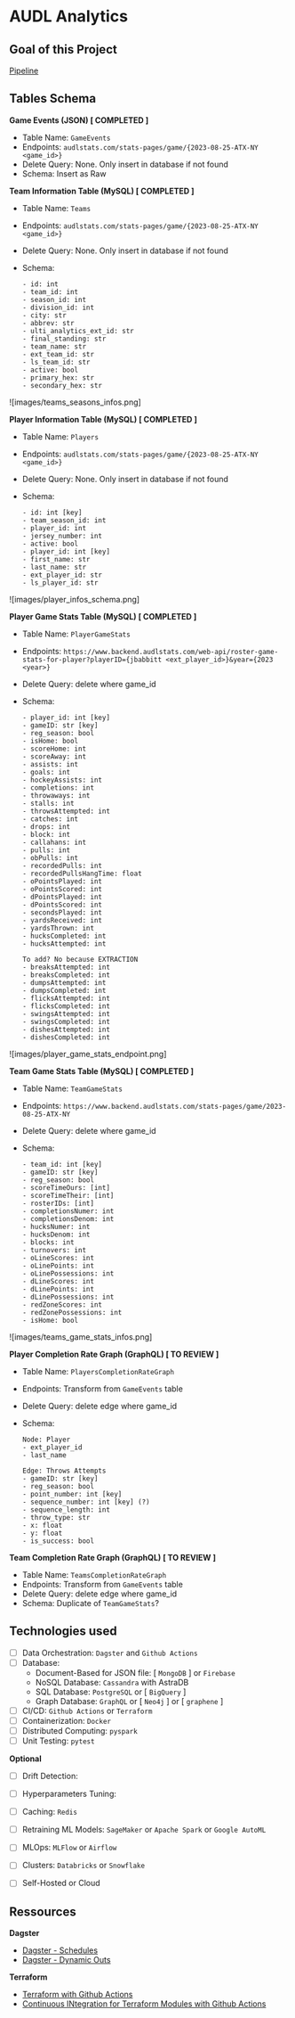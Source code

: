 # AUDL Analytics

## Goal of this Project

[Pipeline](https://docs.google.com/drawings/d/1IdWRcp2mRWDZX7EwqnIUUZ3jFeHZ4ynZm599IL8uahc/edit)

## Tables Schema

**Game Events (JSON) [ COMPLETED ]**

- Table Name: `GameEvents`
- Endpoints: `audlstats.com/stats-pages/game/{2023-08-25-ATX-NY <game_id>}`
- Delete Query: None. Only insert in database if not found
- Schema: Insert as Raw

**Team Information Table (MySQL) [ COMPLETED ]**

- Table Name: `Teams`
- Endpoints: `audlstats.com/stats-pages/game/{2023-08-25-ATX-NY <game_id>}`
- Delete Query: None. Only insert in database if not found
- Schema:

    ```
    - id: int
    - team_id: int
    - season_id: int
    - division_id: int
    - city: str
    - abbrev: str
    - ulti_analytics_ext_id: str
    - final_standing: str
    - team_name: str
    - ext_team_id: str
    - ls_team_id: str
    - active: bool
    - primary_hex: str
    - secondary_hex: str
    ```

![images/teams_seasons_infos.png]

**Player Information Table (MySQL) [ COMPLETED ]**

- Table Name: `Players`
- Endpoints: `audlstats.com/stats-pages/game/{2023-08-25-ATX-NY <game_id>}`
- Delete Query: None. Only insert in database if not found
- Schema:

    ```
    - id: int [key]
    - team_season_id: int
    - player_id: int
    - jersey_number: int
    - active: bool
    - player_id: int [key]
    - first_name: str
    - last_name: str
    - ext_player_id: str
    - ls_player_id: str
    ```

![images/player_infos_schema.png]


**Player Game Stats Table (MySQL) [ COMPLETED ]**

- Table Name: `PlayerGameStats`
- Endpoints: `https://www.backend.audlstats.com/web-api/roster-game-stats-for-player?playerID={jbabbitt <ext_player_id>}&year={2023 <year>}`
- Delete Query: delete where game_id
- Schema:

    ```
    - player_id: int [key]
    - gameID: str [key]
    - reg_season: bool
    - isHome: bool
    - scoreHome: int
    - scoreAway: int
    - assists: int
    - goals: int
    - hockeyAssists: int
    - completions: int
    - throwaways: int
    - stalls: int
    - throwsAttempted: int
    - catches: int
    - drops: int
    - block: int
    - callahans: int
    - pulls: int
    - obPulls: int
    - recordedPulls: int
    - recordedPullsHangTime: float
    - oPointsPlayed: int
    - oPointsScored: int
    - dPointsPlayed: int
    - dPointsScored: int
    - secondsPlayed: int
    - yardsReceived: int
    - yardsThrown: int
    - hucksCompleted: int
    - hucksAttempted: int

    To add? No because EXTRACTION
    - breaksAttempted: int
    - breaksCompleted: int
    - dumpsAttempted: int
    - dumpsCompleted: int
    - flicksAttempted: int
    - flicksCompleted: int
    - swingsAttempted: int
    - swingsCompleted: int
    - dishesAttempted: int
    - dishesCompleted: int
    ```

![images/player_game_stats_endpoint.png]

**Team Game Stats Table (MySQL) [ COMPLETED ]**

- Table Name: `TeamGameStats`
- Endpoints: `https://www.backend.audlstats.com/stats-pages/game/2023-08-25-ATX-NY`
- Delete Query: delete where game_id
- Schema:

    ```
    - team_id: int [key]
    - gameID: str [key]
    - reg_season: bool
    - scoreTimeOurs: [int]
    - scoreTimeTheir: [int]
    - rosterIDs: [int]
    - completionsNumer: int
    - completionsDenom: int
    - hucksNumer: int
    - hucksDenom: int
    - blocks: int
    - turnovers: int
    - oLineScores: int
    - oLinePoints: int
    - oLinePossessions: int
    - dLineScores: int
    - dLinePoints: int
    - dLinePossessions: int
    - redZoneScores: int
    - redZonePossessions: int
    - isHome: bool
    ```

![images/teams_game_stats_infos.png]

**Player Completion Rate Graph (GraphQL) [ TO REVIEW ]**


- Table Name: `PlayersCompletionRateGraph`
- Endpoints: Transform from `GameEvents` table
- Delete Query: delete edge where game_id
- Schema:

    ```
    Node: Player
    - ext_player_id
    - last_name

    Edge: Throws Attempts
    - gameID: str [key]
    - reg_season: bool
    - point_number: int [key]
    - sequence_number: int [key] (?)
    - sequence_length: int
    - throw_type: str
    - x: float
    - y: float
    - is_success: bool
    ```

**Team Completion Rate Graph (GraphQL) [ TO REVIEW ]**

- Table Name: `TeamsCompletionRateGraph`
- Endpoints: Transform from `GameEvents` table
- Delete Query: delete edge where game_id
- Schema: Duplicate of `TeamGameStats`?


## Technologies used

- [ ] Data Orchestration: `Dagster` and `Github Actions`
- [ ] Database: 
	* Document-Based for JSON file: [ `MongoDB` ] or `Firebase`
	* NoSQL Database: `Cassandra` with AstraDB
	* SQL Database: `PostgreSQL` or [ `BigQuery` ]
	* Graph Database: `GraphQL` or [ `Neo4j` ] or [ `graphene` ]
- [ ] CI/CD: `Github Actions` or `Terraform`
- [ ] Containerization: `Docker`
- [ ] Distributed Computing: `pyspark`
- [ ] Unit Testing: `pytest`

**Optional**

- [ ] Drift Detection: 
- [ ] Hyperparameters Tuning:
- [ ] Caching: `Redis`
- [ ] Retraining ML Models: `SageMaker` or `Apache Spark` or `Google AutoML`
- [ ] MLOps: `MLFlow` or `Airflow`
- [ ] Clusters: `Databricks` or `Snowflake`
- [ ] Self-Hosted or Cloud


## Ressources

**Dagster**

- [Dagster - Schedules](https://docs.dagster.io/concepts/partitions-schedules-sensors/schedules)
- [Dagster - Dynamic Outs](https://discuss.dagster.io/t/2644935/sounds-great-claire-i-think-you-gave-me-the-recipe-i-need-th)

**Terraform**

- [Terraform with Github Actions](https://developer.hashicorp.com/terraform/tutorials/automation/github-actions)
- [Continuous INtegration for Terraform Modules with Github Actions](https://www.hashicorp.com/blog/continuous-integration-for-terraform-modules-with-github-actions)


